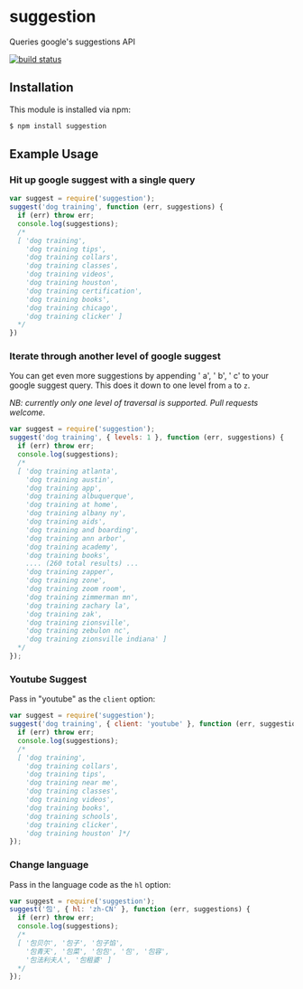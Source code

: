 # suggestion

Queries google's suggestions API

[![build status](https://secure.travis-ci.org/eugeneware/suggestion.png)](http://travis-ci.org/eugeneware/suggestion)

## Installation

This module is installed via npm:

``` bash
$ npm install suggestion
```

## Example Usage

### Hit up google suggest with a single query

``` js
var suggest = require('suggestion');
suggest('dog training', function (err, suggestions) {
  if (err) throw err;
  console.log(suggestions);
  /*
  [ 'dog training',
    'dog training tips',
    'dog training collars',
    'dog training classes',
    'dog training videos',
    'dog training houston',
    'dog training certification',
    'dog training books',
    'dog training chicago',
    'dog training clicker' ]
  */
})
```

### Iterate through another level of google suggest

You can get even more suggestions by appending ' a', ' b', ' c' to your
google suggest query. This does it down to one level from `a` to `z`.

*NB: currently only one level of traversal is supported. Pull requests welcome.*

``` js
var suggest = require('suggestion');
suggest('dog training', { levels: 1 }, function (err, suggestions) {
  if (err) throw err;
  console.log(suggestions);
  /*
  [ 'dog training atlanta',
    'dog training austin',
    'dog training app',
    'dog training albuquerque',
    'dog training at home',
    'dog training albany ny',
    'dog training aids',
    'dog training and boarding',
    'dog training ann arbor',
    'dog training academy',
    'dog training books',
    .... (260 total results) ...
    'dog training zapper',
    'dog training zone',
    'dog training zoom room',
    'dog training zimmerman mn',
    'dog training zachary la',
    'dog training zak',
    'dog training zionsville',
    'dog training zebulon nc',
    'dog training zionsville indiana' ]
  */
});
```

### Youtube Suggest

Pass in "youtube" as the `client` option:

``` js
var suggest = require('suggestion');
suggest('dog training', { client: 'youtube' }, function (err, suggestions) {
  if (err) throw err;
  console.log(suggestions);
  /*
  [ 'dog training',
    'dog training collars',
    'dog training tips',
    'dog training near me',
    'dog training classes',
    'dog training videos',
    'dog training books',
    'dog training schools',
    'dog training clicker',
    'dog training houston' ]*/
});
```

### Change language

Pass in the language code as the `hl` option:

``` js
var suggest = require('suggestion');
suggest('包', { hl: 'zh-CN' }, function (err, suggestions) {
  if (err) throw err;
  console.log(suggestions);
  /*
  [ '包贝尔', '包子', '包子馅',
    '包青天', '包菜', '包包', '包', '包容',
    '包法利夫人', '包租婆' ]
  */
});
```
